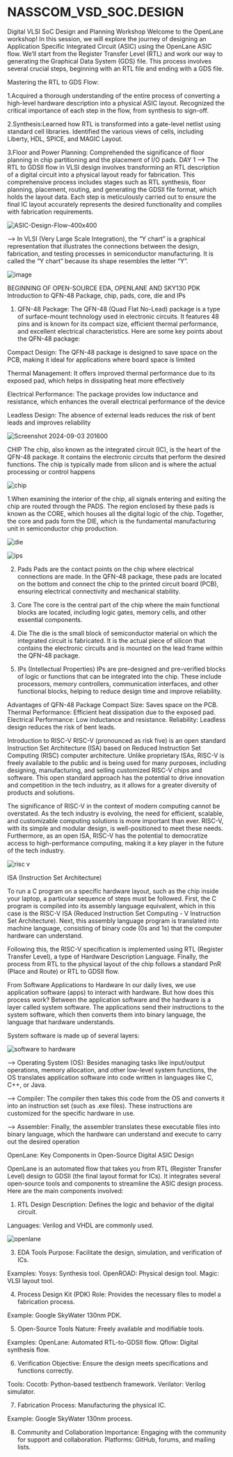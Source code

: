 # NASSCOM_VSD_SOC.DESIGN
  Digital VLSI SoC Design and Planning Workshop
        Welcome to the OpenLane workshop! In this session, we will explore the journey of designing an Application Specific Integrated Circuit (ASIC) using the OpenLane ASIC flow. We’ll start from the Register Transfer Level (RTL) and work our way to generating the Graphical Data System (GDS) file. This process involves several crucial steps, beginning with an RTL file and ending with a GDS file.

 Mastering the RTL to GDS Flow:
 
 1.Acquired a thorough understanding of the entire process of converting a high-level hardware description into a physical ASIC layout. Recognized the critical importance of each step in the flow, from synthesis 
   to sign-off.
   
 2.Synthesis:Learned how RTL is transformed into a gate-level netlist using standard cell libraries. Identified the various views of cells, including Liberty, HDL, SPICE, and MAGIC Layout.
 
 3.Floor and Power Planning: Comprehended the significance of floor planning in chip partitioning and the placement of I/O pads.
 DAY 1
--> The RTL to GDSII flow in VLSI design involves transforming an RTL description of a digital circuit into a physical layout ready for fabrication. This comprehensive process includes stages such as RTL synthesis, floor planning, placement, routing, and generating the GDSII file format, which holds the layout data. Each step is meticulously carried out to ensure the final IC layout accurately represents the desired functionality and complies with fabrication requirements.
 
 ![ASIC-Design-Flow-400x400](https://github.com/user-attachments/assets/6a83406d-c216-48f7-aa6c-29cebd9a7952)
 
--> In VLSI (Very Large Scale Integration), the “Y chart” is a graphical representation that illustrates the connections between the design, fabrication, and testing processes in semiconductor manufacturing. It is called the “Y chart” because its shape resembles the letter “Y”.

![image](https://github.com/user-attachments/assets/6a5e25aa-bb67-494d-b983-addcdbce8f02)

BEGINNING OF OPEN-SOURCE EDA, OPENLANE AND SKY130 PDK
Introduction to QFN-48 Package, chip, pads, core, die and IPs
1. QFN-48 Package:
   The QFN-48 (Quad Flat No-Lead) package is a type of surface-mount technology used in electronic circuits. It features 48 pins and is known for its compact size, efficient thermal performance, and excellent electrical characteristics. Here are some key points about the QFN-48 package:
   
Compact Design: The QFN-48 package is designed to save space on the PCB, making it ideal for applications where board space is limited

Thermal Management: It offers improved thermal performance due to its exposed pad, which helps in dissipating heat more effectively

Electrical Performance: The package provides low inductance and resistance, which enhances the overall electrical performance of the device

Leadless Design: The absence of external leads reduces the risk of bent leads and improves reliability

![Screenshot 2024-09-03 201600](https://github.com/user-attachments/assets/8d31ea76-98ec-430b-814c-a4883df74149)

CHIP 
The chip, also known as the integrated circuit (IC), is the heart of the QFN-48 package. It contains the electronic circuits that perform the desired functions. The chip is typically made from silicon and is where the actual processing or control happens

![chip](https://github.com/user-attachments/assets/9a9334bf-830c-4685-96ef-ca2dacc56c22)

1.When examining the interior of the chip, all signals entering and exiting the chip are routed through the PADS. The region enclosed by these pads is known as the CORE, which houses all the digital logic of the chip. Together, the core and pads form the DIE, which is the fundamental manufacturing unit in semiconductor chip production.

![die](https://github.com/user-attachments/assets/85e1091a-fe22-4c75-acd6-323d74e9fe6c)


![ips](https://github.com/user-attachments/assets/60fb3f2d-a412-4191-81a4-dd960d94fd0b)


2. Pads Pads are the contact points on the chip where electrical connections are made. In the QFN-48 package, these pads are located on the bottom and connect the chip to the printed circuit board (PCB), ensuring electrical connectivity and mechanical stability.

3. Core The core is the central part of the chip where the main functional blocks are located, including logic gates, memory cells, and other essential components.

4. Die The die is the small block of semiconductor material on which the integrated circuit is fabricated. It is the actual piece of silicon that contains the electronic circuits and is mounted on the lead frame within the QFN-48 package.

5. IPs (Intellectual Properties) IPs are pre-designed and pre-verified blocks of logic or functions that can be integrated into the chip. These include processors, memory controllers, communication interfaces, and other functional blocks, helping to reduce design time and improve reliability.

Advantages of QFN-48 Package
Compact Size: Saves space on the PCB.
Thermal Performance: Efficient heat dissipation due to the exposed pad.
Electrical Performance: Low inductance and resistance.
Reliability: Leadless design reduces the risk of bent leads.

Introduction to RISC-V 
RISC-V (pronounced as risk five) is an open standard Instruction Set Architecture (ISA) based on Reduced Instruction Set Computing (RISC) computer architecture. Unlike proprietary ISAs, RISC-V is freely available to the public and is being used for many purposes, including designing, manufacturing, and selling customized RISC-V chips and software. This open standard approach has the potential to drive innovation and competition in the tech industry, as it allows for a greater diversity of products and solutions.

The significance of RISC-V in the context of modern computing cannot be overstated. As the tech industry is evolving, the need for efficient, scalable, and customizable computing solutions is more important than ever. RISC-V, with its simple and modular design, is well-positioned to meet these needs. Furthermore, as an open ISA, RISC-V has the potential to democratize access to high-performance computing, making it a key player in the future of the tech industry.

![risc v](https://github.com/user-attachments/assets/4b93efcf-210a-4ba4-a0cd-e10e830d4f86)


ISA (Instruction Set Architecture)

To run a C program on a specific hardware layout, such as the chip inside your laptop, a particular sequence of steps must be followed. First, the C program is compiled into its assembly language equivalent, which in this case is the RISC-V ISA (Reduced Instruction Set Computing - V Instruction Set Architecture). Next, this assembly language program is translated into machine language, consisting of binary code (0s and 1s) that the computer hardware can understand.

Following this, the RISC-V specification is implemented using RTL (Register Transfer Level), a type of Hardware Description Language. Finally, the process from RTL to the physical layout of the chip follows a standard PnR (Place and Route) or RTL to GDSII flow. 

From Software Applications to Hardware
In our daily lives, we use application software (apps) to interact with hardware. But how does this process work? Between the application software and the hardware is a layer called system software. The applications send their instructions to the system software, which then converts them into binary language, the language that hardware understands.

System software is made up of several layers:

  ![software to hardware](https://github.com/user-attachments/assets/53c05a22-6ecd-4199-a156-80081215b44b)

--> Operating System (OS): Besides managing tasks like input/output operations, memory allocation, and other low-level system functions, the OS translates application software into code written in languages like C, C++, or Java.

--> Compiler: The compiler then takes this code from the OS and converts it into an instruction set (such as .exe files). These instructions are customized for the specific hardware in use.

--> Assembler: Finally, the assembler translates these executable files into binary language, which the hardware can understand and execute to carry out the desired operation

OpenLane: Key Components in Open-Source Digital ASIC Design

OpenLane is an automated flow that takes you from RTL (Register Transfer Level) design to GDSII (the final layout format for ICs). It integrates several open-source tools and components to streamline the ASIC design process. Here are the main components involved:

1. RTL Design
Description: Defines the logic and behavior of the digital circuit.

Languages: Verilog and VHDL are commonly used.

![openlane](https://github.com/user-attachments/assets/665600ec-f029-46d7-a3ee-9ffc2ce0c443)


3. EDA Tools
Purpose: Facilitate the design, simulation, and verification of ICs.

Examples:
Yosys: Synthesis tool.
OpenROAD: Physical design tool.
Magic: VLSI layout tool.

4. Process Design Kit (PDK)
Role: Provides the necessary files to model a fabrication process.

Example: Google SkyWater 130nm PDK.

5. Open-Source Tools
Nature: Freely available and modifiable tools.

Examples:
OpenLane: Automated RTL-to-GDSII flow.
Qflow: Digital synthesis flow.

6. Verification
Objective: Ensure the design meets specifications and functions correctly.

Tools:
Cocotb: Python-based testbench framework.
Verilator: Verilog simulator.

7. Fabrication
Process: Manufacturing the physical IC.

Example: Google SkyWater 130nm process.

8. Community and Collaboration
Importance: Engaging with the community for support and collaboration.
Platforms: GitHub, forums, and mailing lists.









